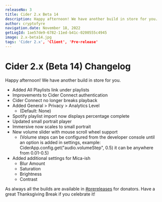 ```yaml
---
releaseNo: 3
title: Cider 2.x Beta 14
description: Happy afternoon! We have another build in store for you.
author: cryptofyre
navigation.date: November 18, 2022
getLogId: 1ae57de9-6782-11ed-b41c-0200555c4945
image: 2.x-beta14.jpg
tags: 'Cider 2.x', 'Client', 'Pre-release'
---
```


# Cider 2.x (Beta 14) Changelog

Happy afternoon! We have another build in store for you.

- Added All Playlists link under playlists
- Improvements to Cider Connect authentication
- Cider Connect no longer breaks playback
- Added General > Privacy > Analytics Level
  - (Default: None)
- Spotify playlist import now displays percentage complete
- Updated small portrait player
- Immersive now scales to small portrait
- New volume slider with mouse scroll wheel support
  - (Volume steps can be configured from the developer console until an option is added in settings, example: CiderApp.config.get("audio.volumeStep", 0.5) it can be anywhere from 0.01-0.5)
- Added additional settings for Mica-ish
  - Blur Amount
  - Saturation
  - Brightness
  - Contrast

As always all the builds are available in [#prereleases](https://ptb.discord.com/channels/843954443845238864/905459703092490340) for donators. Have a great Thanksgiving Break if you celebrate it!

